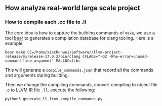 
## How analyze real-world large scale project


### How to compile each .cc file to .ll
The core idea is how to capture the building commands of `make`,
we use a tool [bear](https://github.com/rizsotto/Bear) to generates a compilation database for clang tooling.
Here is a example:
```shell
bear make CC=/home/xiachunwei/Software//llvm-project-release/myrelease-17.0.2/bin/clang CFLAGS="-O2 -Wno-error=unused-command-line-argument" MALLOC=libc
```
This will generate a `compile_commands.json` that record all the commands and arguments during building.

Then we change the compiling commands, convert compiling to object file `.o` to LLVM IR file `.ll`.
execute the following:
```shell
python3 generate_ll_from_compile_commands.py
```


